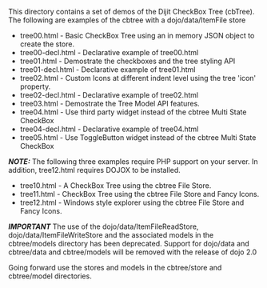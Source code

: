 This directory contains a set of demos of the Dijit CheckBox Tree (cbTree).
The following are examples of the cbtree with a dojo/data/ItemFile store

* tree00.html - Basic CheckBox Tree using an in memory JSON object to create the store.
* tree00-decl.html - Declarative example of tree00.html
* tree01.html - Demostrate the checkboxes and the tree styling API
* tree01-decl.html - Declarative example of tree01.html
* tree02.html - Custom Icons at different indent level using the tree 'icon' property.
* tree02-decl.html - Declarative example of tree02.html
* tree03.html - Demostrate the Tree Model API features.
* tree04.html - Use third party widget instead of the cbtree Multi State CheckBox
* tree04-decl.html - Declarative example of tree04.html
* tree05.html - Use ToggleButton widget instead of the cbtree Multi State CheckBox

***NOTE:*** The following three examples require PHP support on your server. In addition, tree12.html
requires DOJOX to be installed.

* tree10.html - A CheckBox Tree using the cbtree File Store.
* tree11.html - CheckBox Tree using the cbtree File Store and Fancy Icons.
* tree12.html - Windows style explorer using the cbtree File Store and Fancy Icons.

***IMPORTANT***
The use of the dojo/data/ItemFileReadStore, dojo/data/ItemFileWriteStore and the associated
models in the cbtree/models directory has been deprecated.
Support for dojo/data and cbtree/data and cbtree/models will be removed with the release of
dojo 2.0

Going forward use the stores and models in the cbtree/store and cbtree/model directories.